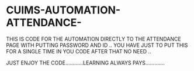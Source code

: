 # CUIMS-AUTOMATION-ATTENDANCE-

THIS IS CODE FOR THE AUTOMATION DIRECTLY TO THE ATTENDANCE PAGE WITH PUTTING PASSWORD AND ID ..
YOU HAVE JUST TO PUT THIS FOR A SINGLE TIME IN YOU CODE AFTER THAT NO NEED ..

JUST ENJOY THE CODE............LEARNING ALWAYS PAYS.............
